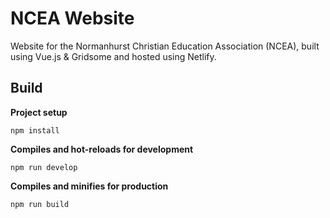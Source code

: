 # NCEA Website

Website for the Normanhurst Christian Education Association (NCEA), built using Vue.js & Gridsome and hosted using Netlify.

## Build

**Project setup**
```
npm install
```

**Compiles and hot-reloads for development**
```
npm run develop
```

**Compiles and minifies for production**
```
npm run build
```
